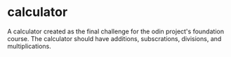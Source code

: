 # calculator
A calculator created as the final challenge for the odin project's foundation course.
The calculator should have additions, subscrations, divisions, and multiplications.